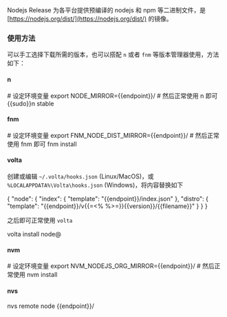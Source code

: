 Nodejs Release 为各平台提供预编译的 nodejs 和 npm 等二进制文件，是 [https://nodejs.org/dist/](https://nodejs.org/dist/) 的镜像。

### 使用方法

可以手工选择下载所需的版本，也可以搭配 `n` 或者 `fnm` 等版本管理器使用，方法如下：

#### n

<tmpl z-lang="bash">
# 设定环境变量
export NODE_MIRROR={{endpoint}}/
# 然后正常使用 n 即可
{{sudo}}n stable
</tmpl>

#### fnm

<tmpl z-lang="bash">
# 设定环境变量
export FNM_NODE_DIST_MIRROR={{endpoint}}/
# 然后正常使用 fnm 即可
fnm install <version>
</tmpl>

#### volta

创建或编辑 `~/.volta/hooks.json` (Linux/MacOS)，或 `%LOCALAPPDATA%\Volta\hooks.json` (Windows)，将内容替换如下

<tmpl z-lang="json">
{
    "node": {
        "index": {
            "template": "{{endpoint}}/index.json"
        },
        "distro": {
            "template": "{{endpoint}}/v{{=<% %>=}}{{version}}/{{filename}}"
        }
    }
}
</tmpl>

之后即可正常使用 `volta`

<tmpl z-lang="bash">
volta install node@<version>
</tmpl>

#### nvm

<tmpl z-lang="bash">
# 设定环境变量
export NVM_NODEJS_ORG_MIRROR={{endpoint}}/
# 然后正常使用
nvm install <version>
</tmpl>

#### nvs

<tmpl z-lang="bash">
nvs remote node {{endpoint}}/
</tmpl>
